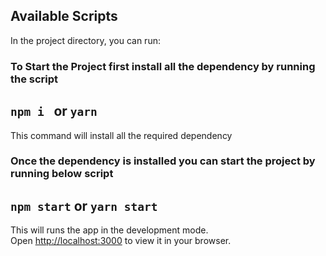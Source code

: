 ## Available Scripts

In the project directory, you can run:

### To Start the Project first install all the dependency by running the script

## `npm i ` or `yarn`

This command will install all the required dependency

### Once the dependency is installed you can start the project by running below script

## `npm start` or `yarn start`

This will runs the app in the development mode.\
Open [http://localhost:3000](http://localhost:3000) to view it in your browser.
